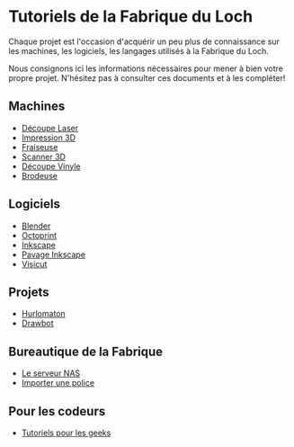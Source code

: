 # Tutoriels de la Fabrique du Loch

Chaque projet est l'occasion d'acquérir un peu plus de connaissance sur les machines,
les logiciels, les langages utilisés à la Fabrique du Loch.

Nous consignons ici les informations nécessaires pour mener à bien votre propre projet.
N'hésitez pas à consulter ces documents et à les compléter!


## Machines
- [Découpe Laser](decoupeLaser)
- [Impression 3D](impression3D)
- [Fraiseuse](fraiseuse)
- [Scanner 3D](scanner3D)
- [Découpe Vinyle](vinyle)
- [Brodeuse](brodeuse)

## Logiciels
- [Blender](blender)
- [Octoprint](octoprint)
- [Inkscape](inkscape/inkscape.md)
- [Pavage Inkscape](inkscape/pavage.md)
- [Visicut](visicut)

## Projets
- [Hurlomaton](hurlomaton)
- [Drawbot](drawbot)

## Bureautique de la Fabrique
- [Le serveur NAS](NAS)
- [Importer une police](police.md)

## Pour les codeurs
- [Tutoriels pour les geeks](code/index.md)
